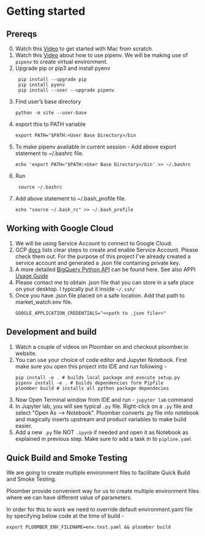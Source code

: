 Getting started
===============

## Prereqs
0. Watch this [Video](https://www.youtube.com/watch?v=GH4TonRGL4o) to get started with Mac from scratch.
1. Watch this [Video](https://www.youtube.com/watch?v=5HUL5lWkEyg) about how to use pipenv. We will be making use of  `pipenv` to create virtual environment.
2. Upgrade pip or pip3 and install pyenv
    ```
     pip install --upgrade pip
     pip install pyenv
     pip install --user --upgrade pipenv
    ```
3. Find user’s base directory
    ```
    python -m site --user-base
   ```
4. export this to PATH variable
    ```
    export PATH="$PATH:<User Base Directory>/bin
   ```
5. To make pipenv available in current session - Add above export statement to ~/.bashrc file. 
    ```
    echo 'export PATH="$PATH:<User Base Directory>/bin' >> ~/.bashrc
   ```
6. Run 
   ```
    source ~/.bashrc
   ``` 
7. Add above statement to ~/.bash_profile file.
    ```
    echo "source ~/.bash_rc" >> ~/.bash_profile
    ```

## Working with Google Cloud
1. We will be using Service Account to connect to Google Cloud.
2. GCP [docs](https://cloud.google.com/docs/authentication/getting-started) lists clear steps to create and enable Service Account. Please check them out. For the purpose of this project I've already created a service account and generated a .json file containing private key.
3. A more detailed [BigQuery Python API](https://github.com/googleapis/python-bigquery) can be found here. See also APPI [Usage Guide](https://googleapis.dev/python/bigquery/latest/usage/queries.html)
4. Please contact me to obtain .json file that you can store in a safe place on your desktop. I typically put it inside `~/.ssh/`
5. Once you have .json file placed on a safe location. Add that path to market_watch.env file. 
   ```
   GOOGLE_APPLICATION_CREDENTIALS="<<path to .json file>>"
   ```

## Development and build
1. Watch a couple of videos on Ploomber on  and checkout ploomber.io website.  
2. You can use your choice of code editor and Jupyter Notebook. First make sure you open this project into IDE and run following - 
    ```
   pip install -e . # builds local package and execute setup.py
   pipenv install -e . # builds dependencies form Pipfile
   ploomber build # installs all python package dependecies
   ```
3. Now Open Terminal window from IDE and run - `jupyter lab` command
4. In Jupyter lab, you will see typical `.py` file. Right-click on a `.py` file and select "Open As --> Notebook". Ploomber converts .py file into notebook and magically inserts upstream and product variables to make build easier.
5. Add a new `.py` file NOT `.ipynb` if needed and open it as Notebook as explained in previous step. Make sure to add a task in to `pipline.yaml`


## Quick Build and Smoke Testing
We are going to create multiple environment files to facilitate Quick Build and Smoke Testing.

Ploomber provide convenient way for us to create multiple environment files where we can have different value of parameters.


In order for this to work we need to override default environment.yaml file by specifying below code at the time of build -

```angular2html
export PLOOMBER_ENV_FILENAME=env.test.yaml && ploomber build
```


